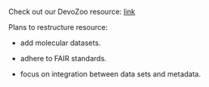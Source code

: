 Check out our DevoZoo resource: [link](https://devoworm.github.io/devozoo.htm)

Plans to restructure resource: 

* add molecular datasets.

* adhere to FAIR standards.

* focus on integration between data sets and metadata.
